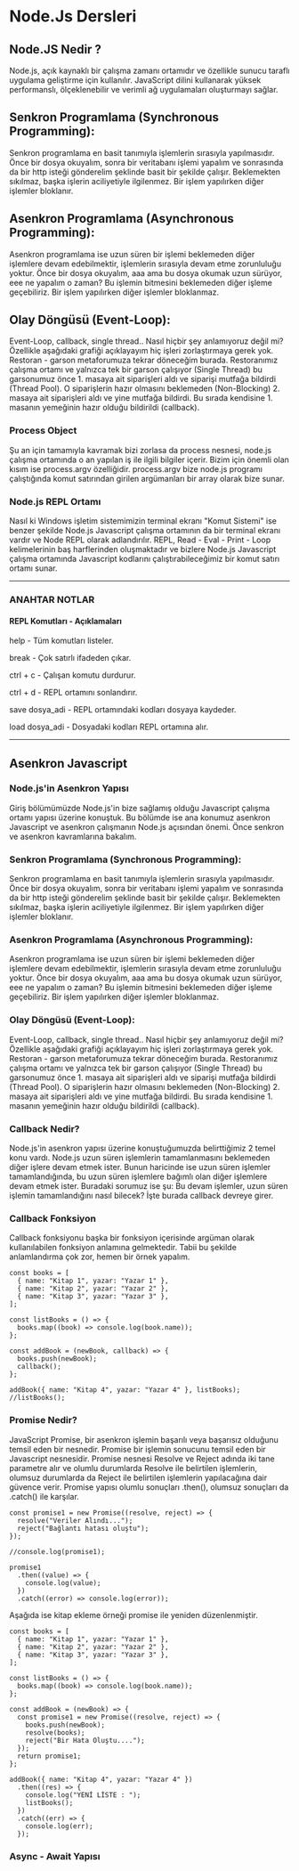 # Node.Js Dersleri

## Node.JS Nedir ?

Node.js, açık kaynaklı bir çalışma zamanı ortamıdır ve özellikle sunucu taraflı uygulama geliştirme için kullanılır. JavaScript dilini kullanarak yüksek performanslı, ölçeklenebilir ve verimli ağ uygulamaları oluşturmayı sağlar.

## Senkron Programlama (Synchronous Programming):

Senkron programlama en basit tanımıyla işlemlerin sırasıyla yapılmasıdır. Önce bir dosya okuyalım, sonra bir veritabanı işlemi yapalım ve sonrasında da bir http isteği gönderelim şeklinde basit bir şekilde çalışır. Beklemekten sıkılmaz, başka işlerin aciliyetiyle ilgilenmez. Bir işlem yapılırken diğer işlemler bloklanır.

## Asenkron Programlama (Asynchronous Programming):

Asenkron programlama ise uzun süren bir işlemi beklemeden diğer işlemlere devam edebilmektir, işlemlerin sırasıyla devam etme zorunluluğu yoktur. Önce bir dosya okuyalım, aaa ama bu dosya okumak uzun sürüyor, eee ne yapalım o zaman? Bu işlemin bitmesini beklemeden diğer işleme geçebiliriz. Bir işlem yapılırken diğer işlemler bloklanmaz.

## Olay Döngüsü (Event-Loop):

Event-Loop, callback, single thread.. Nasıl hiçbir şey anlamıyoruz değil mi? Özellikle aşağıdaki grafiği açıklayayım hiç işleri zorlaştırmaya gerek yok. Restoran - garson metaforumuza tekrar döneceğim burada. Restoranımız çalışma ortamı ve yalnızca tek bir garson çalışıyor (Single Thread) bu garsonumuz önce 1. masaya ait siparişleri aldı ve siparişi mutfağa bildirdi (Thread Pool). O siparişlerin hazır olmasını beklemeden (Non-Blocking) 2. masaya ait siparişleri aldı ve yine mutfağa bildirdi. Bu sırada kendisine 1. masanın yemeğinin hazır olduğu bildirildi (callback).

### Process Object

Şu an için tamamıyla kavramak bizi zorlasa da process nesnesi, node.js çalışma ortamında o an yapılan iş ile ilgili bilgiler içerir. Bizim için önemli olan kısım ise process.argv özelliğidir. process.argv bize node.js programı çalıştığında komut satırından girilen argümanları bir array olarak bize sunar.

### Node.js REPL Ortamı

Nasıl ki Windows işletim sistemimizin terminal ekranı "Komut Sistemi" ise benzer şekilde Node.js Javascript çalışma ortamının da bir terminal ekranı vardır ve Node REPL olarak adlandırılır. REPL, Read - Eval - Print - Loop kelimelerinin baş harflerinden oluşmaktadır ve bizlere Node.js Javascript çalışma ortamında Javascript kodlarını çalıştırabileceğimiz bir komut satırı ortamı sunar.

---

### ANAHTAR NOTLAR

#### REPL Komutları - Açıklamaları

help - Tüm komutları listeler.

break - Çok satırlı ifadeden çıkar.

ctrl + c - Çalışan komutu durdurur.

ctrl + d - REPL ortamını sonlandırır.

save dosya_adi - REPL ortamındaki kodları dosyaya kaydeder.

load dosya_adi - Dosyadaki kodları REPL ortamına alır.

---

## Asenkron Javascript

### Node.js'in Asenkron Yapısı

Giriş bölümümüzde Node.js'in bize sağlamış olduğu Javascript çalışma ortamı yapısı üzerine konuştuk. Bu bölümde ise ana konumuz asenkron Javascript ve asenkron çalışmanın Node.js açısından önemi. Önce senkron ve asenkron kavramlarına bakalım.

### Senkron Programlama (Synchronous Programming):

Senkron programlama en basit tanımıyla işlemlerin sırasıyla yapılmasıdır. Önce bir dosya okuyalım, sonra bir veritabanı işlemi yapalım ve sonrasında da bir http isteği gönderelim şeklinde basit bir şekilde çalışır. Beklemekten sıkılmaz, başka işlerin aciliyetiyle ilgilenmez. Bir işlem yapılırken diğer işlemler bloklanır.

### Asenkron Programlama (Asynchronous Programming):

Asenkron programlama ise uzun süren bir işlemi beklemeden diğer işlemlere devam edebilmektir, işlemlerin sırasıyla devam etme zorunluluğu yoktur. Önce bir dosya okuyalım, aaa ama bu dosya okumak uzun sürüyor, eee ne yapalım o zaman? Bu işlemin bitmesini beklemeden diğer işleme geçebiliriz. Bir işlem yapılırken diğer işlemler bloklanmaz.

### Olay Döngüsü (Event-Loop):

Event-Loop, callback, single thread.. Nasıl hiçbir şey anlamıyoruz değil mi? Özellikle aşağıdaki grafiği açıklayayım hiç işleri zorlaştırmaya gerek yok. Restoran - garson metaforumuza tekrar döneceğim burada. Restoranımız çalışma ortamı ve yalnızca tek bir garson çalışıyor (Single Thread) bu garsonumuz önce 1. masaya ait siparişleri aldı ve siparişi mutfağa bildirdi (Thread Pool). O siparişlerin hazır olmasını beklemeden (Non-Blocking) 2. masaya ait siparişleri aldı ve yine mutfağa bildirdi. Bu sırada kendisine 1. masanın yemeğinin hazır olduğu bildirildi (callback).

### Callback Nedir?

Node.js'in asenkron yapısı üzerine konuştuğumuzda belirttiğimiz 2 temel konu vardı. Node.js uzun süren işlemlerin tamamlanmasını beklemeden diğer işlere devam etmek ister. Bunun haricinde ise uzun süren işlemler tamamlandığında, bu uzun süren işlemlere bağımlı olan diğer işlemlere devam etmek ister. Buradaki sorumuz ise şu: Bu devam işlemler, uzun süren işlemin tamamlandığını nasıl bilecek? İşte burada callback devreye girer.

### Callback Fonksiyon

Callback fonksiyonu başka bir fonksiyon içerisinde argüman olarak kullanılabilen fonksiyon anlamına gelmektedir. Tabii bu şekilde anlamlandırma çok zor, hemen bir örnek yapalım.

```
const books = [
  { name: "Kitap 1", yazar: "Yazar 1" },
  { name: "Kitap 2", yazar: "Yazar 2" },
  { name: "Kitap 3", yazar: "Yazar 3" },
];

const listBooks = () => {
  books.map((book) => console.log(book.name));
};

const addBook = (newBook, callback) => {
  books.push(newBook);
  callback();
};

addBook({ name: "Kitap 4", yazar: "Yazar 4" }, listBooks);
//listBooks();

```

### Promise Nedir?

JavaScript Promise, bir asenkron işlemin başarılı veya başarısız olduğunu temsil eden bir nesnedir. Promise bir işlemin sonucunu temsil eden bir Javascript nesnesidir. Promise nesnesi Resolve ve Reject adında iki tane parametre alır ve olumlu durumlarda Resolve ile belirtilen işlemlerin, olumsuz durumlarda da Reject ile belirtilen işlemlerin yapılacağına dair güvence verir. Promise yapısı olumlu sonuçları .then(), olumsuz sonuçları da .catch() ile karşılar.

```
const promise1 = new Promise((resolve, reject) => {
  resolve("Veriler Alındı...");
  reject("Bağlantı hatası oluştu");
});

//console.log(promise1);

promise1
  .then((value) => {
    console.log(value);
  })
  .catch((error) => console.log(error));
```

Aşağıda ise kitap ekleme örneği promise ile yeniden düzenlenmiştir.

```
const books = [
  { name: "Kitap 1", yazar: "Yazar 1" },
  { name: "Kitap 2", yazar: "Yazar 2" },
  { name: "Kitap 3", yazar: "Yazar 3" },
];

const listBooks = () => {
  books.map((book) => console.log(book.name));
};

const addBook = (newBook) => {
  const promise1 = new Promise((resolve, reject) => {
    books.push(newBook);
    resolve(books);
    reject("Bir Hata Oluştu....");
  });
  return promise1;
};

addBook({ name: "Kitap 4", yazar: "Yazar 4" })
  .then((res) => {
    console.log("YENİ LİSTE : ");
    listBooks();
  })
  .catch((err) => {
    console.log(err);
  });

```

### Async - Await Yapısı
